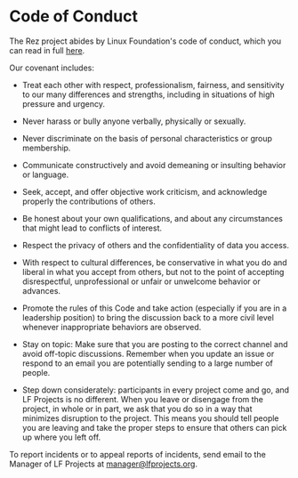# Code of Conduct

The Rez project abides by Linux Foundation's code of conduct,
which you can read in full
[here](https://lfprojects.org/policies/code-of-conduct).

Our covenant includes:

* Treat each other with respect, professionalism, fairness, and
  sensitivity to our many differences and strengths, including in
  situations of high pressure and urgency.

* Never harass or bully anyone verbally, physically or sexually.

* Never discriminate on the basis of personal characteristics or group
  membership.

* Communicate constructively and avoid demeaning or insulting behavior
  or language.

* Seek, accept, and offer objective work criticism, and acknowledge
  properly the contributions of others.

* Be honest about your own qualifications, and about any circumstances
  that might lead to conflicts of interest.

* Respect the privacy of others and the confidentiality of data you
  access.

* With respect to cultural differences, be conservative in what you do
  and liberal in what you accept from others, but not to the point of
  accepting disrespectful, unprofessional or unfair or unwelcome
  behavior or advances.

* Promote the rules of this Code and take action (especially if you
  are in a leadership position) to bring the discussion back to a more
  civil level whenever inappropriate behaviors are observed.

* Stay on topic: Make sure that you are posting to the correct channel
  and avoid off-topic discussions. Remember when you update an issue
  or respond to an email you are potentially sending to a large number
  of people.

* Step down considerately: participants in every project come and go,
  and LF Projects is no different. When you leave or disengage from
  the project, in whole or in part, we ask that you do so in a way
  that minimizes disruption to the project. This means you should tell
  people you are leaving and take the proper steps to ensure that
  others can pick up where you left off.

To report incidents or to appeal reports of incidents, send email to
the Manager of LF Projects at manager@lfprojects.org.
